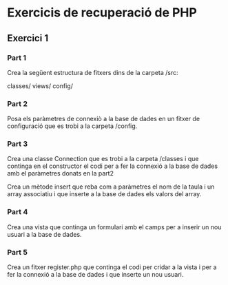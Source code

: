 # Exercicis de recuperació de PHP

## Exercici 1

### Part 1

Crea la següent estructura de fitxers dins de la carpeta /src:

classes/
views/
config/

### Part 2

Posa els paràmetres de connexiò a la base de dades en un fitxer de configuració que es trobi a la carpeta /config.

### Part 3

Crea una classe Connection que es trobi a la carpeta /classes i que continga en el constructor el codi per a fer la connexió a
la base de dades amb el paràmetres donats en la part2

Crea un mètode insert que reba com a paràmetres el nom de la taula i un array associatiu i que inserte a la base de dades els valors del array.

### Part 4

Crea una vista que continga un formulari amb el camps per a inserir un nou usuari a la base de dades.

### Part 5

Crea un fitxer register.php que continga el codi per cridar a la vista i per a fer la connexió a la base de dades i que inserte un nou usuari.




